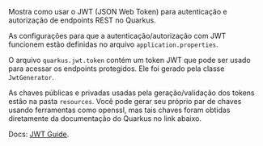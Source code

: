 Mostra como usar o JWT (JSON Web Token) para autenticação e autorização de endpoints REST no Quarkus. 

As configurações para que a autenticação/autorização com JWT funcionem estão definidas no arquivo `application.properties`.

O arquivo `quarkus.jwt.token` contém um token JWT que pode ser usado para acessar os endpoints protegidos.
Ele foi gerado pela classe `JwtGenerator`.

As chaves públicas e privadas usadas pela geração/validação dos tokens estão na pasta `resources`.
Você pode gerar seu próprio par de chaves usando ferramentas como openssl, mas tais chaves foram obtidas diretamente da documentação do Quarkus no link abaixo.

Docs: [JWT Guide](https://quarkus.io/guides/security-jwt).
